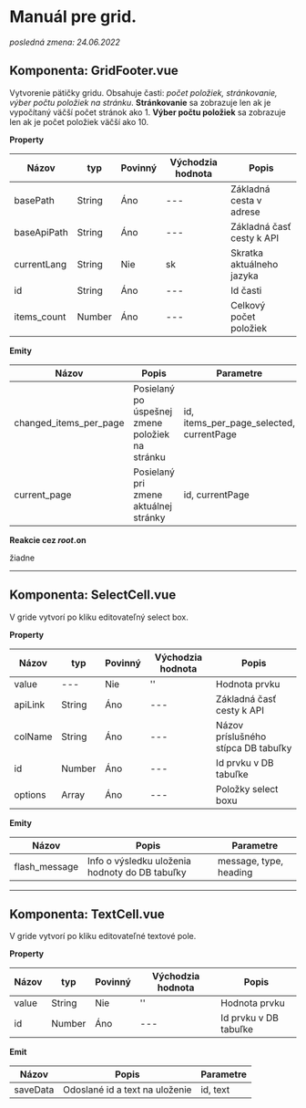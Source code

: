 # Manuál pre grid.
*posledná zmena: 24.06.2022*

## Komponenta: GridFooter.vue

Vytvorenie pätičky gridu. Obsahuje časti: *počet položiek, stránkovanie, výber počtu položiek na stránku*. **Stránkovanie** sa zobrazuje len ak je vypočítaný väčší počet stránok ako 1. **Výber počtu položiek** sa zobrazuje len ak je počet položiek väčší ako 10.

**Property**

| Názov       | typ    | Povinný | Východzia hodnota | Popis                     |
|-------------|--------|---------|-------------------|---------------------------|
| basePath    | String | Áno     | ---               | Základná cesta v adrese   |
| baseApiPath | String | Áno     | ---               | Základná časť cesty k API |
| currentLang | String | Nie     | sk                | Skratka aktuálneho jazyka |
| id          | String | Áno     | ---               | Id časti                  |
| items_count | Number | Áno     | ---               | Celkový počet položiek    | 


**Emity**

| Názov                  | Popis                                           | Parametre                                |
|------------------------|-------------------------------------------------|------------------------------------------|
| changed_items_per_page | Posielaný po úspešnej zmene položiek na stránku | id, items_per_page_selected, currentPage |
| current_page           | Posielaný pri zmene aktuálnej stránky           | id, currentPage              |

**Reakcie cez $root.$on**

žiadne

----

## Komponenta: SelectCell.vue

V gride vytvorí po kliku editovateľný select box.

**Property**

| Názov       | typ    | Povinný | Východzia hodnota | Popis                     |
|-------------|--------|---------|-------------------|---------------------------|
| value       | ---    | Nie     | ''                | Hodnota prvku             |
| apiLink     | String | Áno     | ---               | Základná časť cesty k API |
| colName     | String | Áno     | ---               | Názov príslušného stípca  DB tabuľky |
| id          | Number | Áno     | ---               | Id prvku v DB tabuľke     |
| options     | Array  | Áno     | ---               | Položky select boxu       |

**Emity**

| Názov                  | Popis                                           | Parametre                                |
|------------------------|-------------------------------------------------|------------------------------------------|
| flash_message          | Info o výsledku uloženia hodnoty do DB tabuľky | message, type, heading |

----

## Komponenta: TextCell.vue

V gride vytvorí po kliku editovateľné textové pole. 

**Property**

| Názov       | typ    | Povinný | Východzia hodnota | Popis                     |
|-------------|--------|---------|-------------------|---------------------------|
| value       | String | Nie     | ''                | Hodnota prvku             |
| id          | Number | Áno     | ---               | Id prvku v DB tabuľke     |

**Emit**

| Názov             | Popis                          |Parametre |
|-------------------|--------------------------------|----------|
| saveData          | Odoslané id a text na uloženie | id, text |

